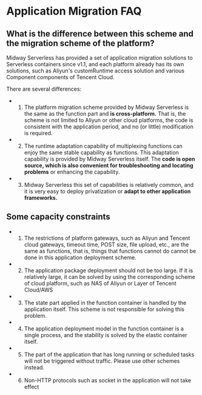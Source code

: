 # Application Migration FAQ

## What is the difference between this scheme and the migration scheme of the platform?

Midway Serverless has provided a set of application migration solutions to Serverless containers since v1.1, and each platform already has its own solutions, such as Aliyun's customRuntime access solution and various Component components of Tencent Cloud.

There are several differences:

- 1. The platform migration scheme provided by Midway Serverless is the same as the function part and **is cross-platform.** That is, the scheme is not limited to Aliyun or other cloud platforms, the code is consistent with the application period, and no (or little) modification is required.
- 2. The runtime adaptation capability of multiplexing functions can enjoy the same stable capability as functions. This adaptation capability is provided by Midway Serverless itself. The **code is open source, which is also convenient for troubleshooting and locating problems** or enhancing the capability.
- 3. Midway Serverless this set of capabilities is relatively common, and it is very easy to deploy privatization or **adapt to other application frameworks.**

## Some capacity constraints

- 1. The restrictions of platform gateways, such as Aliyun and Tencent cloud gateways, timeout time, POST size, file upload, etc., are the same as functions, that is, things that functions cannot do cannot be done in this application deployment scheme.
- 2. The application package deployment should not be too large. If it is relatively large, it can be solved by using the corresponding scheme of cloud platform, such as NAS of Aliyun or Layer of Tencent Cloud/AWS
- 3. The state part applied in the function container is handled by the application itself. This scheme is not responsible for solving this problem.
- 4. The application deployment model in the function container is a single process, and the stability is solved by the elastic container itself.
- 5. The part of the application that has long running or scheduled tasks will not be triggered without traffic. Please use other schemes instead.
- 6. Non-HTTP protocols such as socket in the application will not take effect
